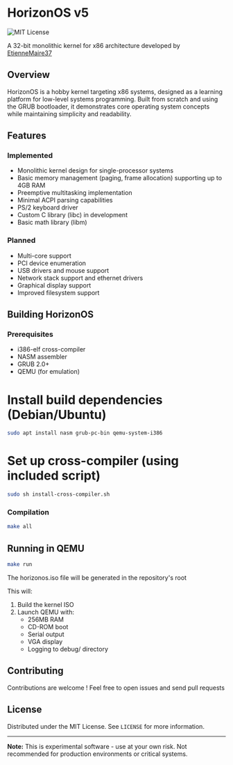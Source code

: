 # HorizonOS v5
![MIT License](https://img.shields.io/badge/license-MIT-blue.svg)

A 32-bit monolithic kernel for x86 architecture developed by [EtienneMaire37](https://github.com/EtienneMaire37)

## Overview
HorizonOS is a hobby kernel targeting x86 systems, designed as a learning platform for low-level systems programming. Built from scratch and using the GRUB bootloader, it demonstrates core operating system concepts while maintaining simplicity and readability.

## Features

### Implemented
- Monolithic kernel design for single-processor systems
- Basic memory management (paging, frame allocation) supporting up to 4GB RAM
- Preemptive multitasking implementation
- Minimal ACPI parsing capabilities
- PS/2 keyboard driver
- Custom C library (libc) in development
- Basic math library (libm)

### Planned
- Multi-core support
- PCI device enumeration
- USB drivers and mouse support
- Network stack support and ethernet drivers
- Graphical display support
- Improved filesystem support

## Building HorizonOS

### Prerequisites
- i386-elf cross-compiler
- NASM assembler
- GRUB 2.0+
- QEMU (for emulation)

# Install build dependencies (Debian/Ubuntu)
```bash
sudo apt install nasm grub-pc-bin qemu-system-i386
```

# Set up cross-compiler (using included script)
```bash
sudo sh install-cross-compiler.sh
```

### Compilation
```bash
make all
```

## Running in QEMU
```bash
make run
```

The horizonos.iso file will be generated in the repository's root

This will:
1. Build the kernel ISO
2. Launch QEMU with:
   - 256MB RAM
   - CD-ROM boot
   - Serial output
   - VGA display
   - Logging to debug/ directory

## Contributing
Contributions are welcome ! Feel free to open issues and send pull requests

## License
Distributed under the MIT License. See `LICENSE` for more information.

---

**Note:** This is experimental software - use at your own risk. Not recommended for production environments or critical systems.
